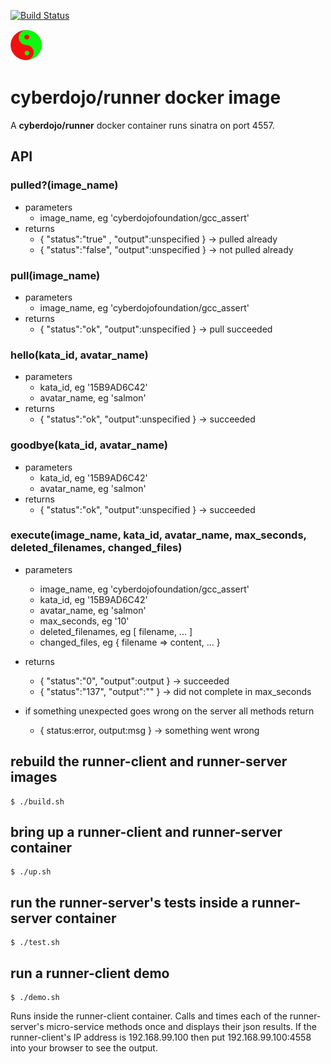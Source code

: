 
[![Build Status](https://travis-ci.org/cyber-dojo/runner.svg?branch=master)](https://travis-ci.org/cyber-dojo/runner)

<img src="https://raw.githubusercontent.com/cyber-dojo/nginx/master/images/home_page_logo.png" alt="cyber-dojo yin/yang logo" width="50px" height="50px"/>

# cyberdojo/runner docker image

A **cyberdojo/runner** docker container runs sinatra on port 4557.

## API

### pulled?(image_name)
- parameters
  * image_name, eg 'cyberdojofoundation/gcc_assert'
- returns
  * { "status":"true" , "output":unspecified } -> pulled already
  * { "status":"false", "output":unspecified } -> not pulled already

### pull(image_name)
- parameters
  * image_name, eg 'cyberdojofoundation/gcc_assert'
- returns
  * { "status":"ok", "output":unspecified } -> pull succeeded

### hello(kata_id, avatar_name)
- parameters
  * kata_id, eg '15B9AD6C42'
  * avatar_name, eg 'salmon'
- returns
  * { "status":"ok", "output":unspecified } -> succeeded

### goodbye(kata_id, avatar_name)
- parameters
  * kata_id, eg '15B9AD6C42'
  * avatar_name, eg 'salmon'
- returns
  * { "status":"ok", "output":unspecified } -> succeeded

### execute(image_name, kata_id, avatar_name, max_seconds, deleted_filenames, changed_files)
- parameters
  * image_name, eg 'cyberdojofoundation/gcc_assert'
  * kata_id, eg '15B9AD6C42'
  * avatar_name, eg 'salmon'
  * max_seconds, eg '10'
  * deleted_filenames, eg [ filename, ... ]
  * changed_files, eg { filename => content, ... }
- returns
  * { "status":"0",   "output":output } -> succeeded
  * { "status":"137", "output":"" } -> did not complete in max_seconds

- if something unexpected goes wrong on the server all methods return
  * { status:error, output:msg } -> something went wrong

## rebuild the runner-client and runner-server images
```
$ ./build.sh
```

## bring up a runner-client and runner-server container

```
$ ./up.sh
```

## run the runner-server's tests inside a runner-server container
```
$ ./test.sh
```

## run a runner-client demo
```
$ ./demo.sh
```
Runs inside the runner-client container.
Calls and times each of the runner-server's micro-service methods
once and displays their json results.
If the runner-client's IP address is 192.168.99.100 then put
192.168.99.100:4558 into your browser to see the output.

